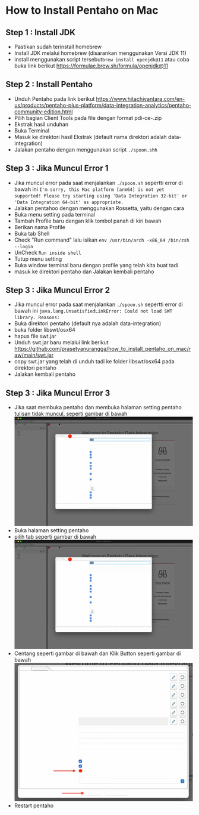 # How to Install Pentaho on Mac

## Step 1 : Install JDK

* Pastikan sudah terinstall homebrew
* Install JDK melalui homebrew (disarankan menggunakan Versi JDK 11) 
* install menggunakan script tersebut` brew install openjdk@11 `  atau coba buka link berikut https://formulae.brew.sh/formula/openjdk@11

## Step 2 : Install Pentaho

* Unduh Pentaho pada link berikut https://www.hitachivantara.com/en-us/products/pentaho-plus-platform/data-integration-analytics/pentaho-community-edition.html
* Pilih bagian Client Tools pada file dengan format pdi-ce-<versi pentaho>.zip
* Ekstrak hasil unduhan
* Buka Terminal
* Masuk ke direktori hasil Ekstrak (default nama direktori adalah data-integration)
* Jalakan pentaho dengan menggunakan script ` ./spoon.shh `

## Step 3 : Jika Muncul Error 1

* Jika muncul error pada saat menjalankan ` ./spoon.sh ` sepertti error di bawah ini
` I'm sorry, this Mac platform [arm64] is not yet supported!
Please try starting using 'Data Integration 32-bit' or
'Data Integration 64-bit' as appropriate. `
* Jalakan pentahoo dengan menggunakan Rossetta, yaitu dengan cara
* Buka menu setting pada terminal
* Tambah Profile baru dengan klik tombol panah di kiri bawah
* Berikan nama Profile 
* Buka tab Shell
* Check "Run command" lalu isikan ` env /usr/bin/arch -x86_64 /bin/zsh --login `
* UnCheck ` Run inside shell `
* Tutup menu setting
* Buka window terminal baru dengan profile yang telah kita buat tadi
* masuk ke direktori pentaho dan Jalakan kembali pentaho

## Step 3 : Jika Muncul Error 2

* Jika muncul error pada saat menjalankan ` ./spoon.sh ` sepertti error di bawah ini
` java.lang.UnsatisfiedLinkError: Could not load SWT library. Reasons: `
* Buka direktori pentaho (default nya adalah data-integration)
* buka folder libswt/osx64
* hapus file swt.jar
* Unduh swt.jar baru melalui link berikut  https://github.com/prasetyanurangga/how_to_install_pentaho_on_mac/raw/main/swt.jar
* copy swt.jar yang telah di unduh tadi ke folder  libswt/osx64 pada direktori pentaho
* Jalakan kembali pentaho

## Step 3 : Jika Muncul Error 3

* Jika saat membuka pentaho dan membuka halaman setting pentaho tulisan tidak muncul, seperti gambar di bawah
![alt text](https://raw.githubusercontent.com/prasetyanurangga/how_to_install_pentaho_on_mac/main/screenshoot/1*na1p0ZJSweD7r9N53jxTPQ.webp)
* Buka halaman setting pentaho
* pilih tab seperti gambar di bawah
![alt text](https://raw.githubusercontent.com/prasetyanurangga/how_to_install_pentaho_on_mac/main/screenshoot/1*na1p0ZJSweD7r9N53jxTPQ.webp)
* Centang seperti gambar di bawah dan Klik Button seperti gambar di bawah
![alt text](https://raw.githubusercontent.com/prasetyanurangga/how_to_install_pentaho_on_mac/main/screenshoot/1*17WA4VunzEcbVQFqkqXxvw.webp)
* Restart pentaho

